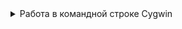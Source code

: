 <details>
<summary>Работа в командной строке Cygwin </summary>

![imageup.ru](https://imageup.ru/img71/4581304/snimok-ekrana-2023-10-17-212508.png)
![imageup.ru](https://imageup.ru/img168/4581309/snimok-ekrana-2023-10-17-212229.png)
![imageup.ru](https://imageup.ru/img17/4581310/snimok-ekrana-2023-10-17-212255.png)
</details>
